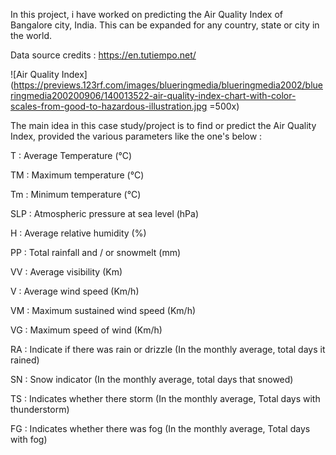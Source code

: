 In this project, i have worked on predicting the Air Quality Index of Bangalore city, India. This can be expanded for any country, state or city in the world.

Data source credits : https://en.tutiempo.net/

![Air Quality Index](https://previews.123rf.com/images/blueringmedia/blueringmedia2002/blueringmedia200200906/140013522-air-quality-index-chart-with-color-scales-from-good-to-hazardous-illustration.jpg =500x)

The main idea in this case study/project is to find or predict the Air Quality Index, provided the various parameters like the one's below :

T : Average Temperature (°C)

TM : Maximum temperature (°C)

Tm : Minimum temperature (°C)

SLP : Atmospheric pressure at sea level (hPa)

H : Average relative humidity (%)

PP : Total rainfall and / or snowmelt (mm)

VV : Average visibility (Km)

V : Average wind speed (Km/h)

VM : Maximum sustained wind speed (Km/h)

VG : Maximum speed of wind (Km/h)

RA : Indicate if there was rain or drizzle (In the monthly average, total days it rained)

SN : Snow indicator (In the monthly average, total days that snowed)

TS : Indicates whether there storm (In the monthly average, Total days with thunderstorm)

FG : Indicates whether there was fog (In the monthly average, Total days with fog)

